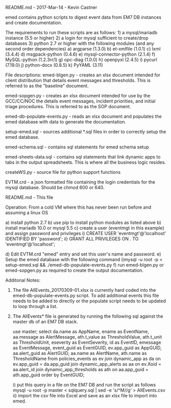 README.md - 2017-Mar-14 - Kevin Castner

emed contains python scripts to digest event data from EM7 DB instances and create documentation.

The requirements to run these scripts are as follows:
	1) a mysql/mariadb instance (5.5 or higher)
	2) a login for mysql sufficient to create/drop databases
	3) python 2.7 or higher with the following modules (and any second order dependencies)
		a) argparse (1.3.0)
		b) et-xmlfile (1.0.1)
		c) lxml (3.4.4)
		d) msgpack-python (0.4.6)
		e) mysql-connector-python (2.1.4)
		f) MySQL-python (1.2.3rc1)
		g) opc-diag (1.0.0)
		h) openpyxl (2.4.5)
		i) pycurl (7.19.0)
		j) python-docx (0.8.5)
		k) PyYAML (3.11)

File descriptions:
emed-blgen.py - creates an xlsx document intended for client distribution that details event messages and thresholds.  This is referred to as the "baseline" document.

emed-sopgen.py - creates an xlsx document intended for use by the GCC/CC/NOC the details event messages, incident priorities, and initial triage procedures.  This is referred to as the SOP document.

emed-db-populate-events.py - reads an xlsx document and populates the emed database with data to generate the documentation.

setup-emed.sql - sources additional *.sql files in order to correctly setup the emed database.

emed-schema.sql - contains sql statements for emed schema setup

emed-sheets-data.sql - contains sql statements that link dynamic apps to tabs in the output spreadsheets.  This is where all the business logic resides.

createWS.py - source file for python support functions

EVTM.crd - a json formatted file containing the login credentials for the mysql database.  Should be chmod 600 or 640.

README.md - This file

Operation:
From a cold VM where this has never been run before and assuming a linux OS

a) install python 2.7
b) use pip to install python modules as listed above
b) install mariadb 10.0 or mysql 5.5
c) create a user (eventmgt in this example) and assign password and privileges
	i) CREATE USER 'eventmgt'@'localhost' IDENTIFIED BY 'password';
	ii) GRANT ALL PRIVILEGES ON *.* TO 'eventmgt'@'localhost';
	
d) Edit EVTM.crd "emed" entry and set this user's name and password.
e) Setup the emed database with the following command
	i)mysql -u root -p < setup-emed.sql && ./emed-db-populate-events.py
f) run emed-blgen.py or emed-sopgen.py as required to create the output documentation.

Additonal Notes:
1) The file AllEvents_20170309-01.xlsx is currently hard coded into the emed-db-populate-events.py script.  To add additional events this file needs to be added to directly or the populate script needs to be updated to loop through a list.
2) The AllEvents* file is generated by running the following sql against the master db of an EM7 DB stack.

	use master;
	select da.name as AppName, ename as EventName, aa.message as AlertMessage,
		ath.t_value as ThresholdValue, ath.t_unit as ThresholdUnit,
		eseverity as EventSeverity,
		id as EventID, emessage as EventMessage, event_guid as EventGUID,
		ev.app_guid as AppGUID,
		aa.alert_guid as AlertGUID, aa.name as AlertName, ath.name as ThresholdName
		from policies_events as ev
		join dynamic_app as da on ev.app_guid = da.app_guid
		join dynamic_app_alerts as aa on ev.Xoid = aa.alert_id
		join dynamic_app_thresholds as ath on aa.app_guid = ath.app_guid
		order by EventGUID;

	i) put this query in a file on the EM7 DB and run the script as follows
		mysql -u root -p master < sqlquery.sql | sed -e 's/^M//g' > AllEvents.csv
	ii) import the csv file into Excel and save as an xlsx file to import into emed.

